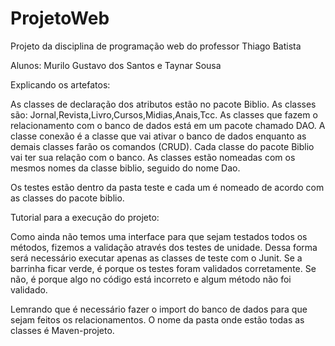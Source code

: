 ﻿# ProjetoWeb


Projeto da disciplina de programação web do professor Thiago Batista


Alunos: Murilo Gustavo dos Santos e Taynar Sousa


Explicando os artefatos:

As classes de declaração dos atributos estão no pacote Biblio. As classes são: Jornal,Revista,Livro,Cursos,Midias,Anais,Tcc. As classes que fazem o relacionamento com o banco de dados está em um pacote chamado DAO. A classe conexão é a classe que vai ativar o banco de dados enquanto as demais classes farão os comandos (CRUD). Cada classe do pacote Biblio vai ter sua relação com o banco. As classes estão nomeadas com os mesmos nomes da classe biblio, seguido do nome Dao.

Os testes estão dentro da pasta teste e cada um é nomeado de acordo com as classes do pacote biblio.

Tutorial para a execução do projeto:

Como ainda não temos uma interface para que sejam testados todos os métodos, fizemos a validação através dos testes de unidade. Dessa forma será necessário executar apenas as classes de teste com o Junit. Se a barrinha ficar verde, é porque os testes foram validados corretamente. Se não, é porque algo no código está incorreto e algum método não foi validado.

Lemrando que é necessário fazer o import do banco de dados para que sejam feitos os relacionamentos. O nome da pasta onde estão todas as classes é Maven-projeto.


